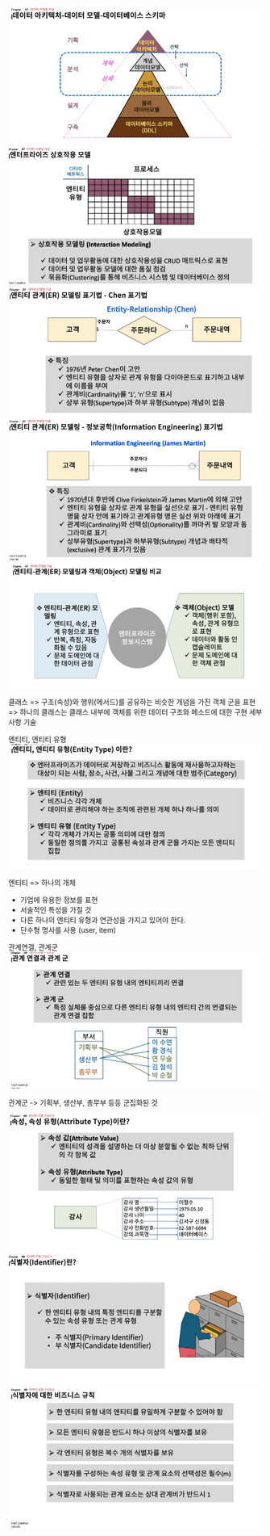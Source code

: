 ![](2022-01-06-00-40-36.png)
![](2022-01-06-00-41-49.png)
![](2022-01-06-00-42-17.png)
![](2022-01-06-00-42-31.png)
![](2022-01-06-23-24-03.png)


클래스
=> 구조(속성)와 행위(메서드)를 공유하는 비슷한 개념을 가진 객체 군을 표현
=> 하나의 클래스는 클래스 내부에 객체를 위한 데이터 구조와 메소드에 대한 구현 세부사항 기술

엔티티, 엔티티 유형
![](2022-01-06-23-29-22.png)

엔티티 => 하나의 개체
* 기업에 유용한 정보를 표현
* 서술적인 특성을 가질 것
* 다른 하나의 엔티티 유형과 연관성을 가지고 있어야 한다.
* 단수형 명사를 사용 (user, item)

관계연결, 관계군
![](2022-01-07-00-02-07.png)

관계군 -> 기획부, 생산부, 총무부 등등 군집화된 것

![](2022-01-07-00-04-18.png)
![](2022-01-07-00-06-00.png)
![](2022-01-07-00-06-56.png)



